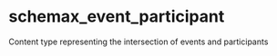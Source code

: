 schemax_event_participant
=========================

Content type representing the intersection of events and participants
